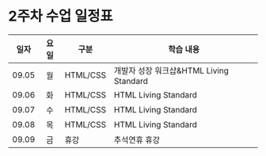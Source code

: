 # 2주차 수업 일정표 

|일자|요일|구분|학습 내용
|---|:--:|---|-----|
|09.05|월|HTML/CSS|개발자 성장 워크샵&HTML Living Standard
|09.06|화|HTML/CSS|HTML Living Standard
|09.07|수|HTML/CSS|HTML Living Standard
|09.08|목|HTML/CSS|HTML Living Standard
|09.09|금|휴강|추석연휴 휴강

